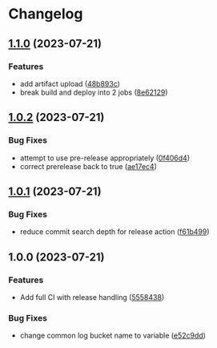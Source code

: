# Changelog

## [1.1.0](https://github.com/agfunderburg10/react-cors-spa/compare/v1.0.2...v1.1.0) (2023-07-21)


### Features

* add artifact upload ([48b893c](https://github.com/agfunderburg10/react-cors-spa/commit/48b893ca0f5c34cec1fdb70b172f549c250fef3d))
* break build and deploy into 2 jobs ([8e62129](https://github.com/agfunderburg10/react-cors-spa/commit/8e62129f5e43ae60a481d1c2760cf5d1f1ab5d7b))

## [1.0.2](https://github.com/agfunderburg10/react-cors-spa/compare/v1.0.1...v1.0.2-rc1) (2023-07-21)


### Bug Fixes

* attempt to use pre-release appropriately ([0f406d4](https://github.com/agfunderburg10/react-cors-spa/commit/0f406d41ae00afd58e894a3f510850a877d45858))
* correct prerelease back to true ([ae17ec4](https://github.com/agfunderburg10/react-cors-spa/commit/ae17ec45427417810d905162bc653d0f6d404d9f))

## [1.0.1](https://github.com/agfunderburg10/react-cors-spa/compare/v1.0.0...v1.0.1) (2023-07-21)


### Bug Fixes

* reduce commit search depth for release action ([f61b499](https://github.com/agfunderburg10/react-cors-spa/commit/f61b499d97c77702870c870e9e6d06362ca9c3b4))

## 1.0.0 (2023-07-21)


### Features

* Add full CI with release handling ([5558438](https://github.com/agfunderburg10/react-cors-spa/commit/5558438ba7fe36d06ddc9626091627548caead4c))


### Bug Fixes

* change common log bucket name to variable ([e52c9dd](https://github.com/agfunderburg10/react-cors-spa/commit/e52c9dd78d21554faffc3258d3967dedb77798b3))
